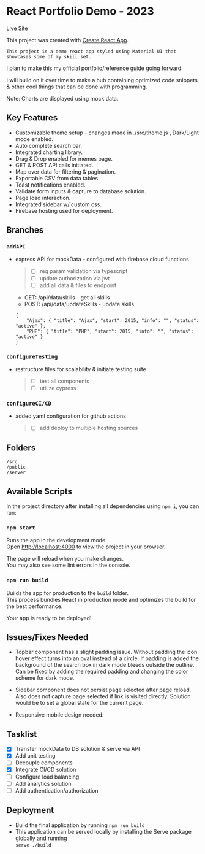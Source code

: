 # React Portfolio Demo - 2023

[Live Site](https://www.mackenziebaksh.com)

This project was created with [Create React App](https://github.com/facebook/create-react-app).

`This project is a demo react app styled using Material UI that showcases some of my skill set.`

I plan to make this my official portfolio/reference guide going forward.

I will build on it over time to make a hub containing optimized code snippets & other cool things that can be done with programming.

Note: Charts are displayed using mock data.

## Key Features

- Customizable theme setup - changes made in ./src/theme.js , Dark/Light mode enabled.
- Auto complete search bar.
- Integrated charting library.
- Drag & Drop enabled for memes page.
- GET & POST API calls initiated.
- Map over data for filtering & pagination.
- Exportable CSV from data tables.
- Toast notifications enabled.
- Validate form inputs & capture to database solution.
- Page load interaction.
- Integrated sidebar w/ custom css.
- Firebase hosting used for deployment.

## Branches

### `addAPI`

- express API for mockData - configured with firebase cloud functions

  > - [ ] req param validation via typescript
  > - [ ] update authorization via jwt
  > - [ ] add all data & files to endpoint

  - GET: /api/data/skills - get all skills
  - POST: /api/data/updateSkills - update skills

  ```
  {
      "Ajax": { "title": "Ajax", "start": 2015, "info": "", "status": "active" },
      "PHP": { "title": "PHP", "start": 2015, "info": "", "status": "active" }
  }
  ```

### `configureTesting`

- restructure files for scalability & initiate testing suite

  > - [ ] test all components
  > - [ ] utilize cypress

### `configureCI/CD`

- added yaml configuration for github actions

  > - [ ] add deploy to multiple hosting sources

## Folders

```
/src
/public
/server
```

## Available Scripts

In the project directory after installing all dependencies using `npm i`, you can run:

### `npm start`

Runs the app in the development mode.\
Open [http://localhost:4000](http://localhost:4000) to view the project in your browser.

The page will reload when you make changes.\
You may also see some lint errors in the console.

### `npm run build`

Builds the app for production to the `build` folder.\
This process bundles React in production mode and optimizes the build for the best performance.

Your app is ready to be deployed!

## Issues/Fixes Needed

- Topbar component has a slight padding issue. Without padding the icon hover effect turns into an oval instead of a circle. If padding is added the background of the search box in dark mode bleeds outside the outline. Can be fixed by adding the required padding and changing the color scheme for dark mode.

- Sidebar component does not persist page selected after page reload. Also does not capture page selected if link is visited directly. Solution would be to set a global state for the current page.

- Responsive mobile design needed.

## Tasklist

- [x] Transfer mockData to DB solution & serve via API
- [x] Add unit testing
- [ ] Decouple components
- [x] Integrate CI/CD solution
- [ ] Configure load balancing
- [ ] Add analytics solution
- [ ] Add authentication/authorization

## Deployment

- Build the final application by running `npm run build`
- This application can be served locally by installing the Serve package globally and running\
  `serve ./build`
